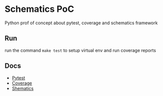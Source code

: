 # Schematics PoC
Python prof of concept about pytest, coverage and schematics framework
## Run
run the command `make test` to setup virtual env and run coverage reports
## Docs
* [Pytest](https://docs.pytest.org/en/8.0.x/getting-started.html#get-started)
* [Coverage](https://coverage.readthedocs.io/en/7.4.4/cmd.html)
* [Shematics](https://schematics.readthedocs.io/en/latest/)